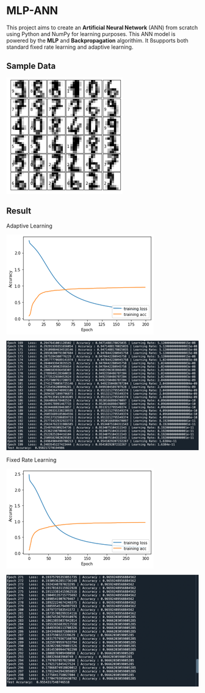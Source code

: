 # MLP-ANN

This project aims to create an **Artificial Neural Network** (ANN) from scratch using Python and NumPy for learning purposes. This ANN model is powered by the **MLP** and **Backpropagation** algorithim. It ßsupports both standard fixed rate learning and adaptive learning.

## Sample Data

![Image Alt text](/Image/Visualization_of_test_data_image.png)


## Result
Adaptive Learning

![Image Alt text](/Image/Visualization_of_AdaptiveLearning.png)

![Image Alt text](/Image/Result_with_adaptivelearning.png)



Fixed Rate Learning

![Image Alt text](/Image/Visualization_of_without_adaptivelearning.png)

![Image Alt text](/Image/Result_without_adaptivelearning.png)
